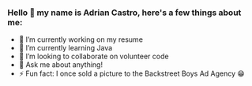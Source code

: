 ### Hello 👋 my name is Adrian Castro, here's a few things about me:


- 🔭 I’m currently working on my resume
- 🌱 I’m currently learning Java
- 👯 I’m looking to collaborate on volunteer code
- 💬 Ask me about anything! 
- ⚡ Fun fact: I once sold a picture to the Backstreet Boys Ad Agency 😁

<!--
**adrianage/adrianage** is a ✨ _special_ ✨ repository because its `README.md` (this file) appears on your GitHub profile.

Here are some ideas to get you started:

-->

